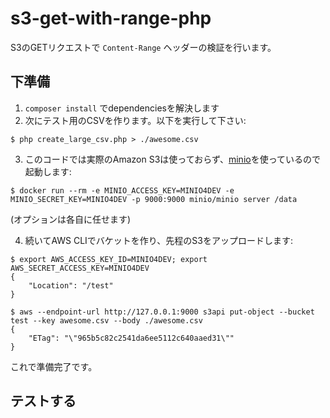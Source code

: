 # s3-get-with-range-php

S3のGETリクエストで `Content-Range` ヘッダーの検証を行います。

## 下準備

1. `composer install` でdependenciesを解決します
2. 次にテスト用のCSVを作ります。以下を実行して下さい:

  ```
  $ php create_large_csv.php > ./awesome.csv
  ```

3. このコードでは実際のAmazon S3は使っておらず、[minio](https://github.com/minio/minio)を使っているので起動します:

  ```
  $ docker run --rm -e MINIO_ACCESS_KEY=MINIO4DEV -e MINIO_SECRET_KEY=MINIO4DEV -p 9000:9000 minio/minio server /data
  ```

  (オプションは各自に任せます)

4. 続いてAWS CLIでバケットを作り、先程のS3をアップロードします:

  ```
  $ export AWS_ACCESS_KEY_ID=MINIO4DEV; export AWS_SECRET_ACCESS_KEY=MINIO4DEV
  {
      "Location": "/test"
  }

  $ aws --endpoint-url http://127.0.0.1:9000 s3api put-object --bucket test --key awesome.csv --body ./awesome.csv
  {
      "ETag": "\"965b5c82c2541da6ee5112c640aaed31\""
  }
  ```

これで準備完了です。

## テストする

